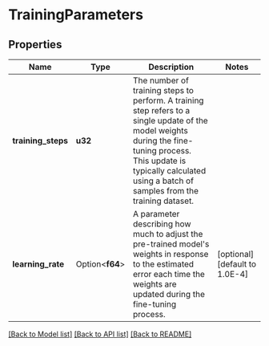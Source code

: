 # TrainingParameters

## Properties

Name | Type | Description | Notes
------------ | ------------- | ------------- | -------------
**training_steps** | **u32** | The number of training steps to perform. A training step refers to a single update of the model weights during the fine-tuning process. This update is typically calculated using a batch of samples from the training dataset.  | 
**learning_rate** | Option<**f64**> | A parameter describing how much to adjust the pre-trained model's weights in response to the estimated error each time the weights are updated during the fine-tuning process.  | [optional][default to 1.0E-4]

[[Back to Model list]](../README.md#documentation-for-models) [[Back to API list]](../README.md#documentation-for-api-endpoints) [[Back to README]](../README.md)


